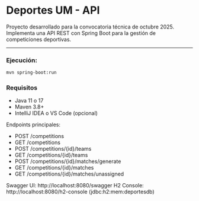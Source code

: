 # Deportes UM - API

Proyecto desarrollado para la convocatoria técnica de octubre 2025.  
Implementa una API REST con Spring Boot para la gestión de competiciones deportivas.

---

### Ejecución:
```bash
mvn spring-boot:run
```

### Requisitos
- Java 11 o 17
- Maven 3.8+
- IntelliJ IDEA o VS Code (opcional)


Endpoints principales:
- POST /competitions
- GET  /competitions
- POST /competitions/{id}/teams
- GET  /competitions/{id}/teams
- POST /competitions/{id}/matches/generate
- GET  /competitions/{id}/matches
- GET  /competitions/{id}/matches/unassigned

Swagger UI: http://localhost:8080/swagger
H2 Console:  http://localhost:8080/h2-console (jdbc:h2:mem:deportesdb)
